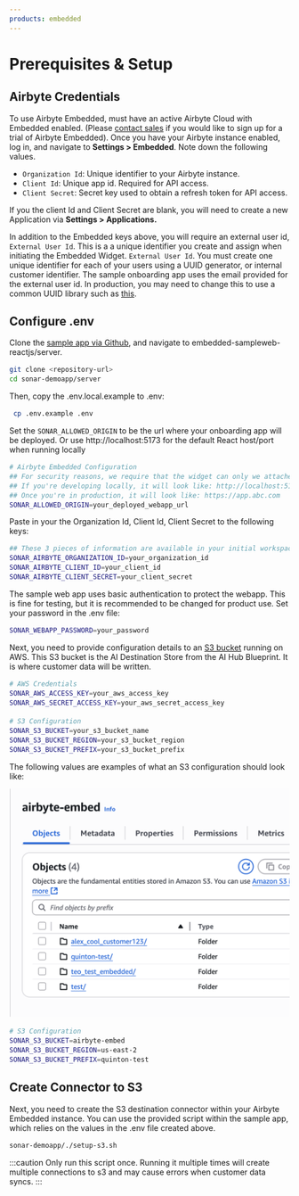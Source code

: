 ```yaml
---
products: embedded
---
```


# Prerequisites & Setup

## Airbyte Credentials

To use Airbyte Embedded, must have an active Airbyte Cloud with Embedded enabled. (Please [contact sales](https://share.hsforms.com/2uRdBz9VoTWiCtjECzRYgawcvair) if you would like to sign up for a trial of Airbyte Embedded). Once you have your Airbyte instance enabled, log in, and navigate to **Settings > Embedded**. Note down the following values. 

- `Organization Id`: Unique identifier to your Airbyte instance.
- `Client Id`: Unique app id. Required for API access.
- `Client Secret`: Secret key used to obtain a refresh token for API access.

If you the client Id and Client Secret are blank, you will need to create a new Application via **Settings > Applications.** 

In addition to the Embedded keys above, you will require an external user id, `External User Id`. This is a a unique identifier you create and assign when initiating the Embedded Widget. `External User Id`. You must create one unique identifier for each of your users using a UUID generator, or internal customer identifier.  The sample onboarding app uses the email provided for the external user id. In production, you may need to change this to use a common UUID library such as  [this](https://www.npmjs.com/package/uuid). 

## Configure .env

Clone the [sample app via Github](https://github.com/airbytehq/embedded-sampleweb-reactjs), and navigate to embedded-sampleweb-reactjs/server.

```bash
git clone <repository-url>
cd sonar-demoapp/server
```

 Then, copy the .env.local.example to .env:

```bash
 cp .env.example .env
```

Set the `SONAR_ALLOWED_ORIGIN` to be the url where your onboarding app will be deployed. Or use http://localhost:5173 for the default React host/port when running locally

```bash
# Airbyte Embedded Configuration
## For security reasons, we require that the widget can only we attached to a specific origin.
## If you're developing locally, it will look like: http://localhost:5173
## Once you're in production, it will look like: https://app.abc.com
SONAR_ALLOWED_ORIGIN=your_deployed_webapp_url
```

Paste in your the Organization Id, Client Id, Client Secret to the following keys:

```bash
## These 3 pieces of information are available in your initial workspace: Settings > Embedded
SONAR_AIRBYTE_ORGANIZATION_ID=your_organization_id
SONAR_AIRBYTE_CLIENT_ID=your_client_id
SONAR_AIRBYTE_CLIENT_SECRET=your_client_secret
```

The sample web app uses basic authentication to protect the webapp. This is fine for testing, but it is recommended to be changed for product use. Set your password in the .env file:

```bash
SONAR_WEBAPP_PASSWORD=your_password
```

Next, you need to provide configuration details to an [S3 bucket](https://docs.aws.amazon.com/AmazonS3/latest/userguide/GetStartedWithS3.html) running on AWS. This S3 bucket is the AI Destination Store from the AI Hub Blueprint. It is where customer data will be written.

```bash
# AWS Credentials
SONAR_AWS_ACCESS_KEY=your_aws_access_key
SONAR_AWS_SECRET_ACCESS_KEY=your_aws_secret_access_key

# S3 Configuration
SONAR_S3_BUCKET=your_s3_bucket_name
SONAR_S3_BUCKET_REGION=your_s3_bucket_region
SONAR_S3_BUCKET_PREFIX=your_s3_bucket_prefix
```

The following values are examples of what an S3 configuration should look like:

![S3 Bucket configuration.](./assets/s3-bucket-config.png)

```bash
# S3 Configuration
SONAR_S3_BUCKET=airbyte-embed
SONAR_S3_BUCKET_REGION=us-east-2
SONAR_S3_BUCKET_PREFIX=quinton-test
```

## Create Connector to S3

Next, you need to create the S3 destination connector within your Airbyte Embedded instance. You can use the provided script within the sample app, which relies on the values in the .env file created above.

```bash
sonar-demoapp/./setup-s3.sh
```

:::caution
Only run this script once. Running it multiple times will create multiple connections to s3 and may cause errors when customer data syncs.
:::
